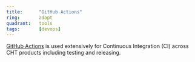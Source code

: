 ```yaml
---
title:      "GitHub Actions"
ring:       adopt
quadrant:   tools
tags:       [devops]
---
```


[GitHub Actions](https://github.com/features/actions) is used extensively for Continuous Integration (CI) across CHT products including testing and releasing.